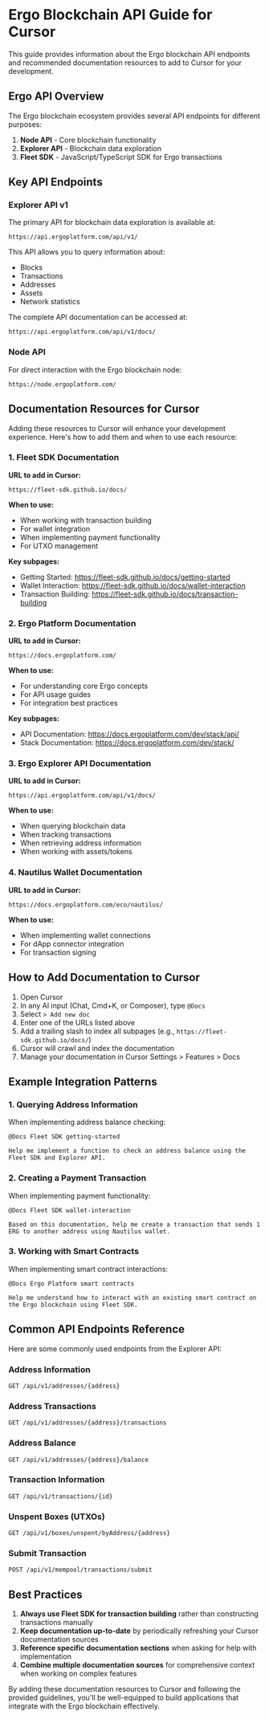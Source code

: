 # Ergo Blockchain API Guide for Cursor

This guide provides information about the Ergo blockchain API endpoints and recommended documentation resources to add to Cursor for your development.

## Ergo API Overview

The Ergo blockchain ecosystem provides several API endpoints for different purposes:

1. **Node API** - Core blockchain functionality
2. **Explorer API** - Blockchain data exploration
3. **Fleet SDK** - JavaScript/TypeScript SDK for Ergo transactions

## Key API Endpoints

### Explorer API v1

The primary API for blockchain data exploration is available at:
```
https://api.ergoplatform.com/api/v1/
```

This API allows you to query information about:
- Blocks
- Transactions
- Addresses
- Assets
- Network statistics

The complete API documentation can be accessed at:
```
https://api.ergoplatform.com/api/v1/docs/
```

### Node API

For direct interaction with the Ergo blockchain node:
```
https://node.ergoplatform.com/
```

## Documentation Resources for Cursor

Adding these resources to Cursor will enhance your development experience. Here's how to add them and when to use each resource:

### 1. Fleet SDK Documentation

**URL to add in Cursor:** 
```
https://fleet-sdk.github.io/docs/
```

**When to use:**
- When working with transaction building
- For wallet integration
- When implementing payment functionality
- For UTXO management

**Key subpages:**
- Getting Started: https://fleet-sdk.github.io/docs/getting-started
- Wallet Interaction: https://fleet-sdk.github.io/docs/wallet-interaction
- Transaction Building: https://fleet-sdk.github.io/docs/transaction-building

### 2. Ergo Platform Documentation

**URL to add in Cursor:**
```
https://docs.ergoplatform.com/
```

**When to use:**
- For understanding core Ergo concepts
- For API usage guides
- For integration best practices

**Key subpages:**
- API Documentation: https://docs.ergoplatform.com/dev/stack/api/
- Stack Documentation: https://docs.ergoplatform.com/dev/stack/

### 3. Ergo Explorer API Documentation

**URL to add in Cursor:**
```
https://api.ergoplatform.com/api/v1/docs/
```

**When to use:**
- When querying blockchain data
- When tracking transactions
- When retrieving address information
- When working with assets/tokens

### 4. Nautilus Wallet Documentation

**URL to add in Cursor:**
```
https://docs.ergoplatform.com/eco/nautilus/
```

**When to use:**
- When implementing wallet connections
- For dApp connector integration
- For transaction signing

## How to Add Documentation to Cursor

1. Open Cursor
2. In any AI input (Chat, Cmd+K, or Composer), type `@Docs`
3. Select `> Add new doc`
4. Enter one of the URLs listed above
5. Add a trailing slash to index all subpages (e.g., `https://fleet-sdk.github.io/docs/`)
6. Cursor will crawl and index the documentation
7. Manage your documentation in Cursor Settings > Features > Docs

## Example Integration Patterns

### 1. Querying Address Information

When implementing address balance checking:

```
@Docs Fleet SDK getting-started

Help me implement a function to check an address balance using the Fleet SDK and Explorer API.
```

### 2. Creating a Payment Transaction

When implementing payment functionality:

```
@Docs Fleet SDK wallet-interaction

Based on this documentation, help me create a transaction that sends 1 ERG to another address using Nautilus wallet.
```

### 3. Working with Smart Contracts

When implementing smart contract interactions:

```
@Docs Ergo Platform smart contracts

Help me understand how to interact with an existing smart contract on the Ergo blockchain using Fleet SDK.
```

## Common API Endpoints Reference

Here are some commonly used endpoints from the Explorer API:

### Address Information
```
GET /api/v1/addresses/{address}
```

### Address Transactions
```
GET /api/v1/addresses/{address}/transactions
```

### Address Balance
```
GET /api/v1/addresses/{address}/balance
```

### Transaction Information
```
GET /api/v1/transactions/{id}
```

### Unspent Boxes (UTXOs)
```
GET /api/v1/boxes/unspent/byAddress/{address}
```

### Submit Transaction
```
POST /api/v1/mempool/transactions/submit
```

## Best Practices

1. **Always use Fleet SDK for transaction building** rather than constructing transactions manually
2. **Keep documentation up-to-date** by periodically refreshing your Cursor documentation sources
3. **Reference specific documentation sections** when asking for help with implementation
4. **Combine multiple documentation sources** for comprehensive context when working on complex features

By adding these documentation resources to Cursor and following the provided guidelines, you'll be well-equipped to build applications that integrate with the Ergo blockchain effectively.
